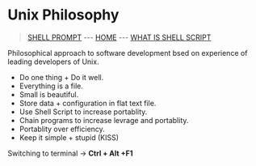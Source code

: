 # Unix Philosophy

> [SHELL PROMPT](006_BASH_Shell.md) --- [HOME](../README.md) --- [WHAT IS SHELL SCRIPT](008_What_is_Shell_Script.md)

Philosophical approach to software development bsed on experience of leading developers of Unix.

* Do one thing + Do it well.
* Everything is a file.
* Small is beautiful.
* Store data + configuration in flat text file.
* Use Shell Script to increase portablity.
* Chain programs to increase levrage and portablity.
* Portablity over efficiency.
* Keep it simple + stupid (KISS)

Switching to terminal -> **Ctrl + Alt +F1**